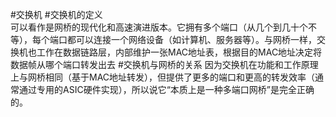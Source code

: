 #交换机 #交换机的定义  
可以看作是网桥的现代化和高速演进版本。它拥有多个端口（从几个到几十个不等），每个端口都可以连接一个网络设备（如计算机、服务器等）。与网桥一样，交换机也工作在数据链路层，内部维护一张MAC地址表，根据目的MAC地址决定将数据帧从哪个端口转发出去
#交换机与网桥的关系 
因为交换机在功能和工作原理上与网桥相同（基于MAC地址转发），但提供了更多的端口和更高的转发效率（通常通过专用的ASIC硬件实现），所以说它“本质上是一种多端口网桥”是完全正确的。
